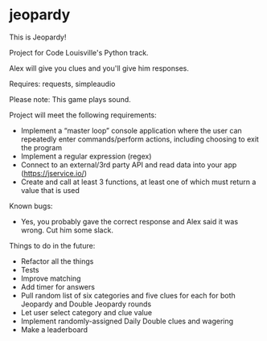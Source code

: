 # jeopardy
This is Jeopardy!


Project for Code Louisville's Python track.

Alex will give you clues and you'll give him responses.

Requires: requests, simpleaudio

Please note: This game plays sound.  


Project will meet the following requirements:
* Implement a “master loop” console application where the user can repeatedly enter commands/perform actions, including choosing to exit the program
* Implement a regular expression (regex)
* Connect to an external/3rd party API and read data into your app (https://jservice.io/)
* Create and call at least 3 functions, at least one of which must return a value that is used  


Known bugs:
* Yes, you probably gave the correct response and Alex said it was wrong. Cut him some slack.  


Things to do in the future:
* Refactor all the things
* Tests
* Improve matching
* Add timer for answers
* Pull random list of six categories and five clues for each for both Jeopardy and Double Jeopardy rounds
* Let user select category and clue value
* Implement randomly-assigned Daily Double clues and wagering
* Make a leaderboard
